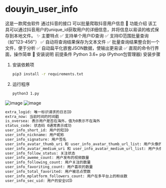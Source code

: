 # douyin_user_info
这是一款爬虫软件 通过抖音的接口 可以批量爬取抖音用户信息
📝 功能介绍
该工具可以通过抖音用户的unique_id获取用户的详细信息，并将信息以易读的格式保存到本地文件。
✨ 主要特点
✅ 支持单个用户ID查询
✅ 支持ID范围批量查询（如"123-456"）
✅ 自动将查询结果保存为文本文件
✅ 批量查询结果整合到一个文件，便于分析
✅ 自动扁平化嵌套JSON数据，使输出更易读
✅ 直观的命令行界面，操作简单
🔧 安装说明
前提条件
Python 3.6+
pip (Python包管理器)
安装步骤
1. 安装依赖项
   ```bash
   pip3 install -r requirements.txt
   ```

2. 运行程序
   ```bash
   python3 1.py
   ```
![image](https://github.com/user-attachments/assets/82e7cea6-ae59-4bb2-b823-edbd29ccfecb)
![image](https://github.com/user-attachments/assets/f2c02435-88ab-4e5b-ad3f-eb6b688ec6bf)
```bash
extra_logid: 唯一标识请求的日志ID
extra_now: 当前时间的时间戳
is_oversea: 表示用户是否在海外，值为0表示不在海外
status_code: 状态码 0通常表示成功
user_info_short_id: 用户的短ID
user_info_nickname: 用户昵称
user_info_signature: 用户签名
user_info_avatar_thumb_uri 和 user_info_avatar_thumb_url_list: 用户头像的缩略图链接
user_info_avatar_medium_uri 和 user_info_avatar_medium_url_list: 用户头像的中等尺寸链接
user_info_follow_status: 关注状态
user_info_aweme_count: 用户发布的视频数量
user_info_following_count: 用户关注的数量
user_info_favoriting_count: 用户喜欢的数量
user_info_total_favorited: 用户被总点赞数
user_info_mplatform_followers_count: 用户在多平台上的粉丝数
user_info_sec_uid: 用户的安全UID
```
